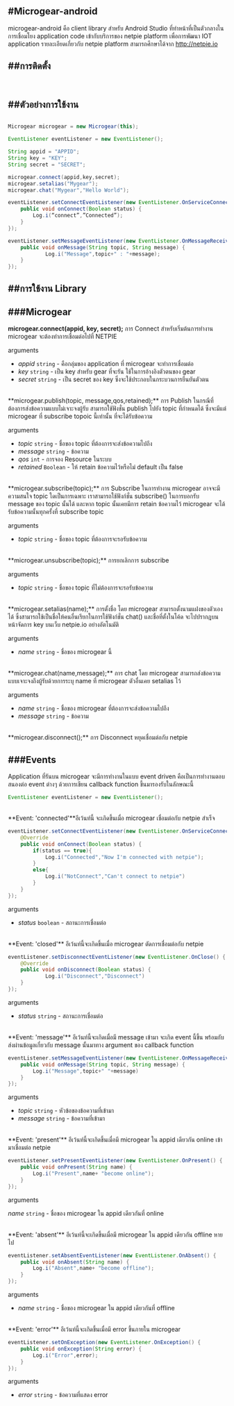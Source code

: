 #Microgear-android -----------microgear-android คือ client library สำหรับ Android Studio ที่ทำหน้าที่เป็นตัวกลางในการเชื่อมโยง application code เข้ากับบริการของ netpie platform เพื่อการพัฒนา IOT application รายละเอียดเกี่ยวกับ netpie platform สามารถศึกษาได้จาก http://netpie.io##การติดตั้ง-----------<br/>##ตัวอย่างการใช้งาน-----------```javaMicrogear microgear = new Microgear(this);EventListener eventListener = new EventListener();String appid = "APPID";String key = "KEY";String secret = "SECRET";microgear.connect(appid,key,secret);microgear.setalias("Mygear");microgear.chat("Mygear","Hello World");eventListener.setConnectEventListener(new EventListener.OnServiceConnect() {   	public void onConnect(Boolean status) {		Log.i(“connect”,”Connected”);   	}});eventListener.setMessageEventListener(new EventListener.OnMessageReceived() {   	public void onMessage(String topic, String message) {       		Log.i("Message",topic+" : "+message);   	}});```##การใช้งาน Library-----------###Microgear-----------**microgear.connect(appid, key, secret);**  การ Connect สำหรับเริ่มต้นการทำงาน microgear จะต้องทำการเชื่อมต่อไปที่ NETPIEarguments* *appid* `string` - คือกลุ่มของ application ที่ microgear จะทำการเชื่อมต่อ* *key* `string` - เป็น key สำหรับ gear ที่จะรัน ใช้ในการอ้างอิงตัวตนของ gear*  *secret* `string` - เป็น secret ของ key ซึ่งจะใช้ประกอบในกระบวนการยืนยันตัวตน<br/>**microgear.publish(topic, message,qos,retained);**  การ Publish ในกรณีที่ต้องการส่งข้อความแบบไม่เจาะจงผู้รับ สามารถใช้ฟังชั่น publish ไปยัง topic ที่กำหนดได้ ซึ่งจะมีแต่ microgear ที่ subscribe topoic นี้เท่านั้น ที่จะได้รับข้อความarguments* *topic* `string` - ชื่อของ topic ที่ต้องการจะส่งข้อความไปถึง * *message* `string` - ข้อความ* *qos* `int` - การจอง Resource ในระบบ* *retained* `Boolean` - ให้ retain ข้อความไว้หรือไม่ default เป็น false<br/>**microgear.subscribe(topic);**  การ Subscribe ในการทำงาน microgear อาจจะมีความสนใจ topic ใดเป็นการเฉพาะ เราสามารถใช้ฟังก์ชั่น subscribe() ในการบอกรับ message ของ topic นั้นได้ และหาก topic นั้นเคยมีการ retain ข้อความไว้ microgear จะได้รับข้อความนั้นทุกครั้งที่ subscribe topicarguments* *topic* `string` - ชื่อของ topic ที่ต้องการจะรอรับข้อความ<br/>**microgear.unsubscribe(topic);**  การยกเลิกการ subscribearguments* *topic* `string` - ชื่อของ topic ที่ไม่ต้องการจะรอรับข้อความ<br/>**microgear.setalias(name);**  การตั้งชื่อ โดย microgear สามารถตั้งนามแฝงของตัวเองได้ ซึ่งสามารถใช้เป็นชื่อให้คนอื่นเรียกในการใช้ฟังก์ชั่น chat() และชื่อที่ตั้งในโค้ด จะไปปรากฎบนหน้าจัดการ key บนเว็บ netpie.io อย่างอัตโนมัติarguments* *name* `string` - ชื่อของ microgear นี้<br/>**microgear.chat(name,message);** การ chat โดย microgear สามารถส่งข้อความแบบเจาะจงถึงผู้รับด้วยการระบุ name ที่ microgear ตัวอื่นเคย setalias ไว้arguments* *name* `string` - ชื่อของ microgear ที่ต้องการจะส่งข้อความไปถึง * *message* `string` - ข้อความ<br/>**microgear.disconnect();** การ Disconnect หยุดเชื่อมต่อกับ netpie###Events-----------Application ที่รันบน microgear จะมีการทำงานในแบบ event driven คือเป็นการทำงานตอบสนองต่อ event ต่างๆ ด้วยการเขียน callback function ขึ้นมารองรับในลักษณะนี้```javaEventListener eventListener = new EventListener();```<br/>**Event: 'connected'**อีเว้นท์นี้ จะเกิดขึ้นเมื่อ microgear เชื่อมต่อกับ netpie สำเร็จ```javaeventListener.setConnectEventListener(new EventListener.OnServiceConnect() {	@Override   	public void onConnect(Boolean status) {		if(status == true){			Log.i("Connected","Now I'm connected with netpie");		}		else{			Log.i("NotConnect","Can't connect to netpie")		}	}});```arguments* *status* `boolean` - สถานะการเชื่อมต่อ<br/>**Event: 'closed'** อีเว้นท์นี้จะเกิดขึ้นเมื่อ microgear ตัดการเชื่อมต่อกับ netpie```javaeventListener.setDisconnectEventListener(new EventListener.OnClose() {   	@Override   	public void onDisconnect(Boolean status) {       		Log.i("Disconnect","Disconnect")   	}});```arguments* *status* `string` - สถานะการเชื่อมต่อ<br/>**Event: 'message'** อีเว้นท์นี้จะเกิดเมื่อมี message เข้ามา จะเกิด event นี้ขึ้น พร้อมกับส่งผ่านข้อมูลเกี่ยวกับ message นั้นมาทาง argument ของ callback function```javaeventListener.setMessageEventListener(new EventListener.OnMessageReceived() {   	public void onMessage(String topic, String message) {		Log.i("Message",topic+" "+message)   	}});```arguments* *topic* `string` - หัวข้อของข้อความที่เข้ามา* *message* `string` - ข้อความที่เข้ามา<br/>**Event: 'present'** อีเว้นท์นี้จะเกิดขึ้นเมื่อมี microgear ใน appid เดียวกัน online เข้ามาเชื่อมต่อ netpie```javaeventListener.setPresentEventListener(new EventListener.OnPresent() {   	public void onPresent(String name) {		Log.i("Present",name+ "become online");  	}});```arguments*name* `string` - ชื่อของ microgear ใน appid เดียวกันที่ online<br/>**Event: 'absent'** อีเว้นท์นี้จะเกิดขึ้นเมื่อมี microgear ใน appid เดียวกัน offline หายไป```javaeventListener.setAbsentEventListener(new EventListener.OnAbsent() {   	public void onAbsent(String name) {		Log.i("Absent",name+ "become offline");   	}});```arguments* *name* `string` - ชื่อของ microgear ใน appid เดียวกันที่ offline<br/>**Event: 'error'** อีเว้นท์นี้จะเกิดขึ้นเมื่อมี error ขึ้นภายใน microgear```javaeventListener.setOnException(new EventListener.OnException() {   	public void onException(String error) {		Log.i("Error",error);   	}});```arguments* *error* `string` - ข้อความที่แสดง error